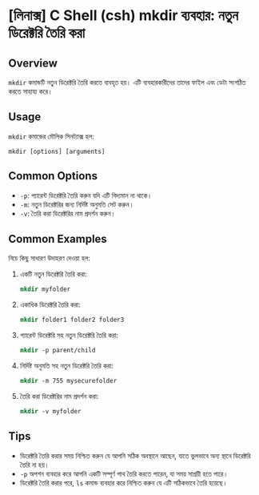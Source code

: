 # [লিনাক্স] C Shell (csh) mkdir ব্যবহার: নতুন ডিরেক্টরি তৈরি করা

## Overview
`mkdir` কমান্ডটি নতুন ডিরেক্টরি তৈরি করতে ব্যবহৃত হয়। এটি ব্যবহারকারীদের তাদের ফাইল এবং ডেটা সংগঠিত করতে সাহায্য করে।

## Usage
`mkdir` কমান্ডের মৌলিক সিনট্যাক্স হল:

```
mkdir [options] [arguments]
```

## Common Options
- `-p`: প্যারেন্ট ডিরেক্টরি তৈরি করুন যদি এটি বিদ্যমান না থাকে।
- `-m`: নতুন ডিরেক্টরির জন্য নির্দিষ্ট অনুমতি সেট করুন।
- `-v`: তৈরি করা ডিরেক্টরির নাম প্রদর্শন করুন।

## Common Examples
নিচে কিছু সাধারণ উদাহরণ দেওয়া হল:

1. একটি নতুন ডিরেক্টরি তৈরি করা:
   ```csh
   mkdir myfolder
   ```

2. একাধিক ডিরেক্টরি তৈরি করা:
   ```csh
   mkdir folder1 folder2 folder3
   ```

3. প্যারেন্ট ডিরেক্টরি সহ নতুন ডিরেক্টরি তৈরি করা:
   ```csh
   mkdir -p parent/child
   ```

4. নির্দিষ্ট অনুমতি সহ নতুন ডিরেক্টরি তৈরি করা:
   ```csh
   mkdir -m 755 mysecurefolder
   ```

5. তৈরি করা ডিরেক্টরির নাম প্রদর্শন করা:
   ```csh
   mkdir -v myfolder
   ```

## Tips
- ডিরেক্টরি তৈরি করার সময় নিশ্চিত করুন যে আপনি সঠিক অবস্থানে আছেন, যাতে ভুলভাবে অন্য স্থানে ডিরেক্টরি তৈরি না হয়।
- `-p` অপশন ব্যবহার করে আপনি একটি সম্পূর্ণ পাথ তৈরি করতে পারেন, যা সময় সাশ্রয়ী হতে পারে।
- ডিরেক্টরি তৈরি করার পরে, `ls` কমান্ড ব্যবহার করে নিশ্চিত করুন যে এটি সঠিকভাবে তৈরি হয়েছে।